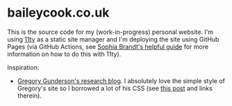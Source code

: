 # baileycook.co.uk
This is the source code for my (work-in-progress) personal website. I'm using [11ty](https://www.11ty.dev) as a static site manager and I'm deploying the site using GitHub Pages (via GitHub Actions, see [Sophia Brandt's helpful guide](https://www.rockyourcode.com/how-to-deploy-eleventy-to-github-pages-with-github-actions/) for more information on how to do this with 11ty).

Inspiration:
- [Gregory Gunderson's research blog](https://gregorygundersen.com). I absolutely love the simple style of Gregory's site so I borrowed a lot of his CSS (see [this post](https://gregorygundersen.com/blog/2020/06/21/blog-theme/) and links therein).
